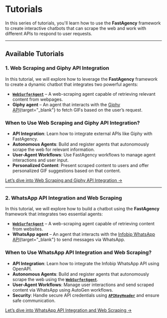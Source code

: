 # Tutorials

In this series of tutorials, you'll learn how to use the **FastAgency** framework to create interactive chatbots that can scrape the web and work with different APIs to respond to user requests.

---

## Available Tutorials

### 1. Web Scraping and Giphy API Integration

In this tutorial, we will explore how to leverage the **FastAgency** framework to create a dynamic chatbot that integrates two powerful agents:

- [**`WebSurferAgent`**](../api/fastagency/runtimes/autogen/agents/websurfer/WebSurferAgent.md) – A web-scraping agent capable of retrieving relevant content from webpages.
- **Giphy agent** – An agent that interacts with the [Giphy API](https://giphy.com){target="_blank"} to fetch GIFs based on the user’s request.

### When to Use Web Scraping and Giphy API Integration?
- **API Integration**: Learn how to integrate external APIs like Giphy with FastAgency.
- **Autonomous Agents**: Build and register agents that autonomously scrape the web for relevant information.
- **User-Agent Workflows**: Use FastAgency workflows to manage agent interactions and user input.
- **Personalized Content**: Present scraped content to users and offer personalized GIF suggestions based on that content.

[Let’s dive into Web Scraping and Giphy API Integration →](giphy/index.md)

---

### 2. WhatsApp API Integration and Web Scraping

In this tutorial, we will explore how to build a chatbot using the **FastAgency** framework that integrates two essential agents:

- [**`WebSurferAgent`**](../api/fastagency/runtimes/autogen/agents/websurfer/WebSurferAgent.md) – A web-scraping agent capable of retrieving content from websites.
- **WhatsApp agent** – An agent that interacts with the [Infobip WhatsApp API](https://www.infobip.com/docs/api/channels/whatsapp){target="_blank"} to send messages via WhatsApp.

### When to Use WhatsApp API Integration and Web Scraping?
- **API Integration**: Learn how to integrate the Infobip WhatsApp API using OpenAPI.
- **Autonomous Agents**: Build and register agents that autonomously scrape the web using the [**`WebSurferAgent`**](../api/fastagency/runtimes/autogen/agents/websurfer/WebSurferAgent.md).
- **User-Agent Workflows**: Manage user interactions and send scraped content via WhatsApp using AutoGen workflows.
- **Security**: Handle secure API credentials using [**`APIKeyHeader`**](../api/fastagency/api/openapi/security/APIKeyHeader.md) and ensure safe communication.

[Let’s dive into WhatsApp API Integration and Web Scraping →](whatsapp/index.md)
